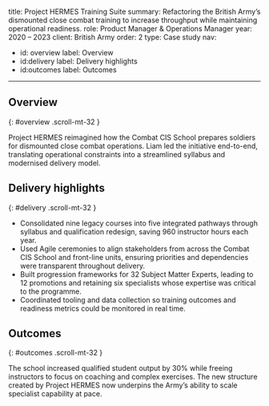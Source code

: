 title: Project HERMES Training Suite
summary: Refactoring the British Army’s dismounted close combat training to increase throughput while maintaining operational readiness.
role: Product Manager & Operations Manager
year: 2020 – 2023
client: British Army
order: 2
type: Case study
nav:
  - id: overview
    label: Overview
  - id:delivery
    label: Delivery highlights
  - id:outcomes
    label: Outcomes
---
## Overview
{: #overview .scroll-mt-32 }

Project HERMES reimagined how the Combat CIS School prepares soldiers for dismounted close combat operations. Liam led the initiative end-to-end, translating operational constraints into a streamlined syllabus and modernised delivery model.

## Delivery highlights
{: #delivery .scroll-mt-32 }

- Consolidated nine legacy courses into five integrated pathways through syllabus and qualification redesign, saving 960 instructor hours each year.
- Used Agile ceremonies to align stakeholders from across the Combat CIS School and front-line units, ensuring priorities and dependencies were transparent throughout delivery.
- Built progression frameworks for 32 Subject Matter Experts, leading to 12 promotions and retaining six specialists whose expertise was critical to the programme.
- Coordinated tooling and data collection so training outcomes and readiness metrics could be monitored in real time.

## Outcomes
{: #outcomes .scroll-mt-32 }

The school increased qualified student output by 30% while freeing instructors to focus on coaching and complex exercises. The new structure created by Project HERMES now underpins the Army’s ability to scale specialist capability at pace.
